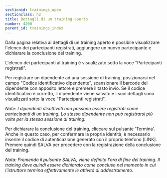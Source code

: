 ```yaml
---
sectionid: trainings_open
sectionclass: h2
title: Dettagli di un training aperto
number: 4200
parent_id: trainings_index
---
```

Dalla pagina relativa ai dettagli di un training aperto è possibile visualizzare l'elenco dei partecipanti registrati, aggiungere un nuovo partecipante e dichiarare la conclusione del training.

L'elenco dei partecipanti al training è visualizzato sotto la voce "Partecipanti registrati".

Per registrare un dipendente ad una sessione di training, posizionarsi nel campo "Codice identificativo dipendente", scansionare il barcode del dipendente con apposito lettore e premere il tasto invio.
Se il codice identificativo è corretto, il dipendente viene salvato e i suoi dettagli sono visualizzati sotto la voce "Partecipanti registrati".

_Note: I dipendenti disattivati non possono essere registrati come partecipanti di un training. Lo stesso dipendente non può registrarsi più volte per la stessa sessione di training._ 

Per dichiarare la conclusione del training, cliccare sul pulsante 'Termina'.
Anche in questo caso, per confermare la propria identità, è necessario inserire il codice di autenticazione generato con il proprio telefono [LINK].
Premere quindi SALVA per procedere con la registrazione della conclusione del training. 

_Nota: Premendo il pulsante SALVA, viene definita l'ora di fine del training. Il training deve quindi essere dichiarato come concluso nel momento in cui l'istruttore termina effettivamente le attività di addestramento._

